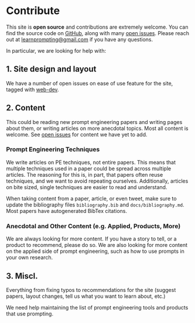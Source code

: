 # Contribute

This site is **open source** and contributions are extremely welcome. 
You can find the source code on [GitHub](https://github.com/trigaten/Learn_Prompting),
along with many [open issues](https://github.com/trigaten/Learn_Prompting/issues). 
Please reach out at learnprompting@gmail.com if you have any questions.

In particular, we are looking for help with:

## 1. Site design and layout

We have a number of open issues on ease of use feature for the site, tagged with [web-dev](https://github.com/trigaten/Learn_Prompting/issues?q=is%3Aissue+is%3Aopen+label%3Aweb-dev+).

## 2. Content

This could be reading new prompt engineering papers and writing pages about them,
or writing articles on more anecdotal topics. Most all content is welcome. See [open
issues](https://github.com/trigaten/Learn_Prompting/issues) for content we have yet to add.

### Prompt Engineering Techniques

We write articles on PE techniques, not entire papers. This means that multiple techniques used in a paper could be spread across multiple articles. The reasoning for this is, in part, that papers often reuse techniques, and we want to avoid repeating ourselves. Additionally, articles on bite sized, single techniques are easier to read and understand.

When taking content from a paper, article, or even tweet, make sure to update the bibliography files `bibliography.bib` and `docs/bibliography.md`. Most papers have
autogenerated BibTex citations.

### Anecdotal and Other Content (e.g. Applied, Products, More)

We are always looking for more content. If you have a story to tell, or a product to recommend, please do so. We are also looking for more content on the applied side of prompt engineering, such as how to use prompts in your own research.

## 3. Miscl.

Everything from fixing typos to recommendations for the site (suggest papers, 
layout changes, tell us what you want to learn about, etc.)

We need help maintaining the list of prompt engineering tools and products that use prompting.